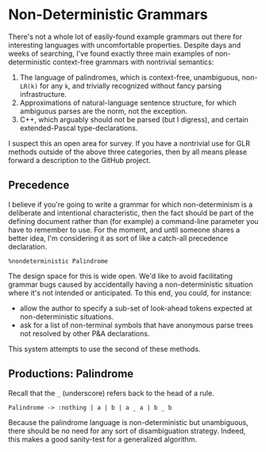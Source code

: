 # Non-Deterministic Grammars

There's not a whole lot of easily-found example grammars out there for interesting languages
with uncomfortable properties. Despite days and weeks of searching, I've found exactly three
main examples of non-deterministic context-free grammars with nontrivial semantics:

1. The language of palindromes, which is context-free, unambiguous, non-`LR(k)` for any `k`, and
trivially recognized without fancy parsing infrastructure.
2. Approximations of natural-language sentence structure, for which ambiguous parses are the
norm, not the exception. 
3. C++, which arguably should not be parsed (but I digress), and certain extended-Pascal
type-declarations.

I suspect this an open area for survey. If you have a nontrivial use for GLR methods
outside of the above three categories, then by all means please forward a description to the
GitHub project. 

## Precedence
I believe if you're going to write a grammar for which non-determinism is a deliberate
and intentional characteristic, then the fact should be part of the defining document rather
than (for example) a command-line parameter you have to remember to use. For the moment,
and until someone shares a better idea, I'm considering it as sort of like a catch-all
precedence declaration.
```
%nondeterministic Palindrome
```
The design space for this is wide open. We'd like to avoid facilitating grammar bugs
caused by accidentally having a non-deterministic situation where it's not intended or
anticipated. To this end, you could, for instance:
* allow the author to specify a sub-set of look-ahead tokens expected at non-deterministic
situations.
* ask for a list of non-terminal symbols that have anonymous parse trees not resolved by
other P&A declarations.

This system attempts to use the second of these methods.

## Productions: Palindrome
Recall that the `_` (underscore) refers back to the head of a rule.
```
Palindrome -> :nothing | a | b | a _ a | b _ b
```
Because the palindrome language is non-deterministic but unambiguous, there should be no
need for any sort of disambiguation strategy. Indeed, this makes a good sanity-test for a
generalized algorithm.
